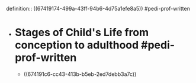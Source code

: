 definition:: ((67419174-499a-43ff-94b6-4d75a1efe8a5)) #pedi-prof-written

- # Stages of Child's Life from conception to adulthood #pedi-prof-written
	- ((674191c6-cc43-413b-b5eb-2ed7debb3a7c))